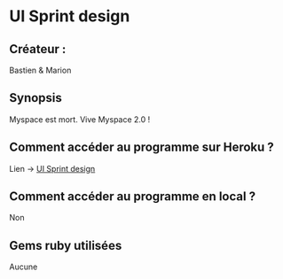 # UI Sprint design

## Créateur :
Bastien & Marion

## Synopsis
Myspace est mort. Vive Myspace 2.0 !

## Comment accéder au programme sur Heroku ?
Lien -> [UI Sprint design](https://uisprintdesignlol2.herokuapp.com/)

## Comment accéder au programme en local ?
Non

## Gems ruby utilisées
Aucune
